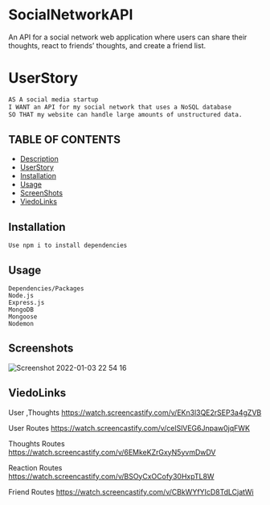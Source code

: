 # SocialNetworkAPI

An API for a social network web application where users can share their thoughts, react to friends’ thoughts, and create a friend list.

# UserStory

```md
AS A social media startup
I WANT an API for my social network that uses a NoSQL database
SO THAT my website can handle large amounts of unstructured data.
```

## TABLE OF CONTENTS

-   [Description](#Description)
-   [UserStory](#UserStory)
-   [Installation](#Installation)
-   [Usage](#Usage)
-   [ScreenShots](#Screenshots)
-   [ViedoLinks](#ViedoLinks)

## Installation

```
Use npm i to install dependencies
```

## Usage

```
Dependencies/Packages
Node.js
Express.js
MongoDB
Mongoose
Nodemon
```

## Screenshots
![Screenshot 2022-01-03 22 54 16](https://user-images.githubusercontent.com/86656634/147985250-a63eed1d-7e0d-46f9-a915-866ff9769b1c.png)

## ViedoLinks
User ,Thoughts 
https://watch.screencastify.com/v/EKn3l3QE2rSEP3a4gZVB

User Routes
https://watch.screencastify.com/v/celSlVEG6Jnpaw0jqFWK

Thoughts Routes
https://watch.screencastify.com/v/6EMkeKZrGxyN5yvmDwDV

Reaction Routes
https://watch.screencastify.com/v/BSOyCxOCofy30HxpTL8W

Friend Routes
https://watch.screencastify.com/v/CBkWYfYIcD8TdLCjatWi
